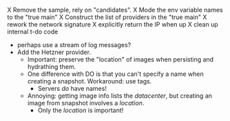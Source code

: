 X Remove the sample, rely on "candidates".
X Mode the env variable names to the "true main"
X Construct the list of providers in the "true main"
X rework the network signature
X explicitly return the IP when up
X clean up internal t-do code
- perhaps use a stream of log messages?
- Add the Hetzner provider. 
    - Important: preserve the "location" of images when persisting and
      hydrathing them.
    - One difference with DO is that you can't specify a name when creating a
      snapshot. Workaround: use tags.
        - Servers *do* have names!
    - Annoying: getting image info lists the *datacenter*, but creating an
      image from snapshot involves a *location*.
        - Only the *location* is important!

